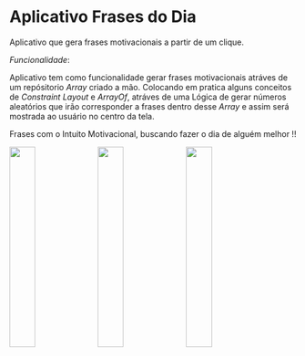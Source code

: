 # Aplicativo Frases do Dia
Aplicativo que gera frases motivacionais a partir de um clique. 

*Funcionalidade*:


Aplicativo tem como funcionalidade gerar frases motivacionais atráves de um repósitorio *Array* criado a mão.
Colocando em pratica alguns conceitos de *Constraint Layout* e *ArrayOf*, atráves de uma Lógica de gerar números aleatórios
que irão corresponder a frases dentro desse *Array* e assim será mostrada ao usuário no centro da tela.

Frases com o Intuito Motivacional, buscando fazer o dia de alguém melhor !!


 <img src="https://user-images.githubusercontent.com/74672147/105398991-c254eb80-5c01-11eb-9a20-6c8811b4d112.jpeg" width="30%"></img> <img src="https://user-images.githubusercontent.com/74672147/105398996-c4b74580-5c01-11eb-827e-06fde1a5eaf0.jpeg" width="30%"></img> <img src="https://user-images.githubusercontent.com/74672147/105400718-152fa280-5c04-11eb-90f9-304c404ddb77.jpeg" width="30%"></img> 
